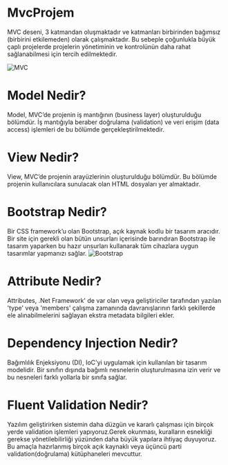 # MvcProjem

MVC deseni, 3 katmandan oluşmaktadır ve katmanları birbirinden bağımsız (birbirini etkilemeden) olarak çalışmaktadır. Bu sebeple çoğunlukla büyük çaplı projelerde projelerin yönetiminin ve kontrolünün daha rahat sağlanabilmesi için tercih edilmektedir. 

![MVC](https://miro.medium.com/max/2400/1*1SWYJzbQSdKQbeVj4FvLwA.png)

# Model Nedir?

Model, MVC’de projenin iş mantığının (business layer) oluşturulduğu bölümdür. İş mantığıyla beraber doğrulama (validation) ve veri erişim (data access) işlemleri de bu bölümde gerçekleştirilmektedir.

# View Nedir?

View, MVC’de projenin arayüzlerinin oluşturulduğu bölümdür. Bu bölümde projenin kullanıcılara sunulacak olan HTML dosyaları yer almaktadır.

# Bootstrap Nedir?
Bir CSS framework’u olan Bootstrap, açık kaynak kodlu bir tasarım aracıdır. 
Bir site için gerekli olan bütün unsurları içerisinde barındıran Bootstrap ile tasarım yaparken bu hazır unsurları kullanarak tüm cihazlara uygun tasarımlar yapmanızı sağlar.
![Bootstrap](https://webcesi.com/wp-content/uploads/2017/09/bootstrap-sablonlari-1.jpg)

# Attribute Nedir?
Attributes, .Net Framework' de var olan veya geliştiriciler tarafından yazılan 'type' veya 'members' çalışma zamanında davranışlarının farklı şekillerde ele alınabilmelerini sağlayan ekstra metadata bilgileri ekler.

# Dependency Injection Nedir?
Bağımlılık Enjeksiyonu (DI), IoC'yi uygulamak için kullanılan bir tasarım modelidir. Bir sınıfın dışında bağımlı nesnelerin oluşturulmasına izin verir ve bu nesneleri farklı yollarla bir sınıfa sağlar. 

# Fluent Validation Nedir?
Yazılım geliştirirken sistemin daha düzgün ve kararlı çalışması için birçok yerde validation işlemleri yapıyoruz.Gerek okunması, kuralların esnekliği gerekse yönetilebilirliği yüzünden daha büyük yapılara ihtiyaç duyuyoruz. Bu amaçla hazırlanmış birçok açık kaynaklı veya üçüncü parti validation(doğrulama) kütüphaneleri mevcuttur.
